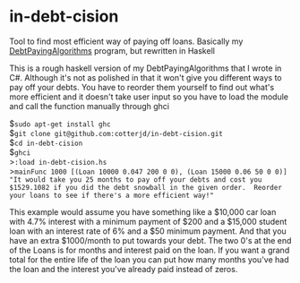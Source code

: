 # in-debt-cision
Tool to find most efficient way of paying off loans. Basically my <a href="https://github.com/cotterjd/DebtPayingAlgorithms">DebtPayingAlgorithms</a> program, but rewritten in Haskell

This is a rough haskell version of my DebtPayingAlgorithms that I wrote in C#.
Although it's not as polished in that it won't give you different ways to pay off your debts. 
You have to reorder them yourself to find out what's more efficient and 
it doesn't take user input so you have to load the module and call the function manually through ghci


&#36;`sudo apt-get install ghc`<br>
&#36;`git clone git@github.com:cotterjd/in-debt-cision.git`<br>
&#36;`cd in-debt-cision`<br>
&#36;`ghci`<br>
&gt;`:load in-debt-cision.hs`<br>
&gt;`mainFunc 1000 [(Loan 10000 0.047 200 0 0), (Loan 15000 0.06 50 0 0)]`<br>
`"It would take you 25 months to pay off your debts and cost you $1529.1082 if you did the debt snowball in the given order. 
Reorder your loans to see if there's a more efficient way!"`

This example would assume you have something like a $10,000 car loan with 4.7% interest with a minimum payment of $200 
and a $15,000 student loan with an interest rate of 6% and a $50 minimum payment. 
And that you have an extra $1000/month to put towards your debt. 
The two 0's at the end of the Loans is for months and interest paid on the loan. If you want a grand total for the entire life of the loan you can put how many months you've had the loan and the interest you've already paid instead of zeros. 
